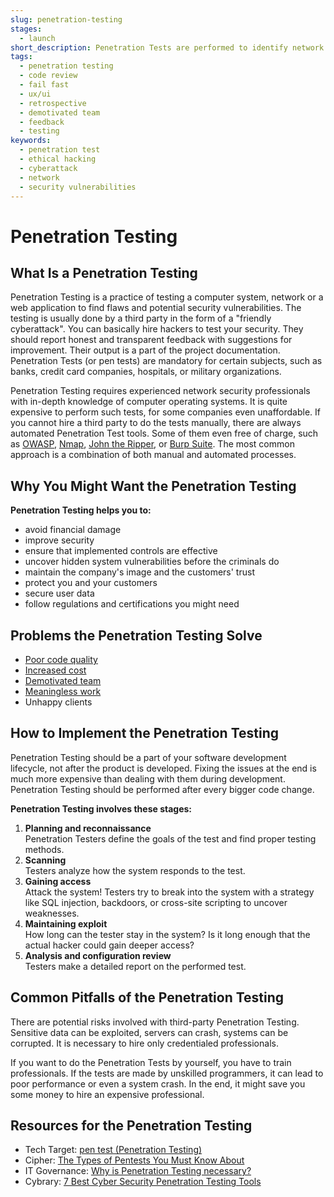 ```yaml
---
slug: penetration-testing
stages:
  - launch
short_description: Penetration Tests are performed to identify network security weaknesses. It is a "friendly cyberattack" for spotting flaws and potential vulnerabilities.
tags:
  - penetration testing
  - code review
  - fail fast
  - ux/ui
  - retrospective
  - demotivated team
  - feedback
  - testing
keywords:
  - penetration test
  - ethical hacking
  - cyberattack
  - network
  - security vulnerabilities
---
```


# Penetration Testing

## What Is a Penetration Testing

Penetration Testing is a practice of testing a computer system, network or a web application to find flaws and potential security vulnerabilities. The testing is usually done by a third party in the form of a "friendly cyberattack". You can basically hire hackers to test your security. They should report honest and transparent feedback with suggestions for improvement. Their output is a part of the project documentation. Penetration Tests (or pen tests) are mandatory for certain subjects, such as banks, credit card companies, hospitals, or military organizations.

Penetration Testing requires experienced network security professionals with in-depth knowledge of computer operating systems. It is quite expensive to perform such tests, for some companies even unaffordable. If you cannot hire a third party to do the tests manually, there are always automated Penetration Test tools. Some of them even free of charge, such as [OWASP](https://www.owasp.org/), [Nmap](https://nmap.org/), [John the Ripper](https://tools.kali.org/password-attacks/john), or [Burp Suite](https://portswigger.net/burp/). The most common approach is a combination of both manual and automated processes.

## Why You Might Want the Penetration Testing

**Penetration Testing helps you to:**

- avoid financial damage
- improve security
- ensure that implemented controls are effective
- uncover hidden system vulnerabilities before the criminals do
- maintain the company's image and the customers' trust
- protect you and your customers
- secure user data
- follow regulations and certifications you might need

## Problems the Penetration Testing Solve

- [Poor code quality](/problems/poor-code-quality)
- [Increased cost](/problems/increased-cost)
- [Demotivated team](/problems/demotivated-team)
- [Meaningless work](/problems/meaningless-work)
- Unhappy clients

## How to Implement the Penetration Testing

Penetration Testing should be a part of your software development lifecycle, not after the product is developed. Fixing the issues at the end is much more expensive than dealing with them during development. Penetration Testing should be performed after every bigger code change.

**Penetration Testing involves these stages:**

1.  **Planning and reconnaissance**  
     Penetration Testers define the goals of the test and find proper testing methods.
2.  **Scanning**  
     Testers analyze how the system responds to the test.
3.  **Gaining access**  
     Attack the system! Testers try to break into the system with a strategy like SQL injection, backdoors, or cross-site scripting to uncover weaknesses.
4.  **Maintaining exploit**  
     How long can the tester stay in the system? Is it long enough that the actual hacker could gain deeper access?
5.  **Analysis and configuration review**  
     Testers make a detailed report on the performed test.

## Common Pitfalls of the Penetration Testing

There are potential risks involved with third-party Penetration Testing. Sensitive data can be exploited, servers can crash, systems can be corrupted. It is necessary to hire only credentialed professionals.

If you want to do the Penetration Tests by yourself, you have to train professionals. If the tests are made by unskilled programmers, it can lead to poor performance or even a system crash. In the end, it might save you some money to hire an expensive professional.

## Resources for the Penetration Testing

- Tech Target: [pen test (Penetration Testing)](https://searchsecurity.techtarget.com/definition/penetration-testing)
- Cipher: [The Types of Pentests You Must Know About](http://blog.cipher.com/the-types-of-pentests-you-must-know-about)
- IT Governance: [Why is Penetration Testing necessary?](https://www.itgovernance.co.uk/media/press-releases/why-is-penetration-testing-necessary)
- Cybrary: [7 Best Cyber Security Penetration Testing Tools](https://www.cybrary.it/0p3n/7-cyber-security-pentesting-tools/)
